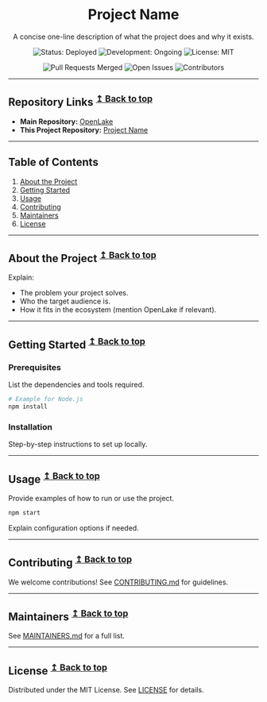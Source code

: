  
<h1 align="center">Project Name</h1>

<p align="center">
A concise one-line description of what the project does and why it exists.
</p>

<p align="center">
    <!-- Status Options: Change `Deployed` to `In Development`, `Planned`, etc. -->
    <img src="https://img.shields.io/badge/Status-Deployed-brightgreen" alt="Status: Deployed" />
    <!-- Development Stage Options: Change `Ongoing` to `Completed`, `Maintenance`, etc. -->
    <img src="https://img.shields.io/badge/Development-Ongoing-blue" alt="Development: Ongoing" />
    <!-- License Options: Change `MIT` to your preferred license -->
    <img src="https://img.shields.io/badge/License-MIT-yellow" alt="License: MIT" />
</p>
<p align="center">
<p align="center">
    <!-- Automatically updates based on repo -->
    <img src="https://img.shields.io/github/issues-pr-closed/your-username/project-name?color=success" alt="Pull Requests Merged" />
    <img src="https://img.shields.io/github/issues/your-username/project-name?color=orange" alt="Open Issues" />
    <img src="https://img.shields.io/github/contributors/your-username/project-name" alt="Contributors" />
</p>
</p>

---

## Repository Links <sup>[↥ Back to top](#table-of-contents)</sup>
- **Main Repository:** [OpenLake](https://github.com/OpenLake)
- **This Project Repository:** [Project Name](https://github.com/your-username/project-name)




---

## Table of Contents
1. [About the Project](#about-the-project)
2. [Getting Started](#getting-started)
3. [Usage](#usage)
4. [Contributing](#contributing)
5. [Maintainers](#maintainers)
6. [License](#license)

---

## About the Project <sup>[↥ Back to top](#table-of-contents)</sup>
Explain:
- The problem your project solves.
- Who the target audience is.
- How it fits in the ecosystem (mention OpenLake if relevant).

---

## Getting Started <sup>[↥ Back to top](#table-of-contents)</sup>

### Prerequisites
List the dependencies and tools required.

```bash
# Example for Node.js
npm install
````

### Installation

Step-by-step instructions to set up locally.

---

## Usage <sup>[↥ Back to top](#table-of-contents)</sup>

Provide examples of how to run or use the project.

```bash
npm start
```

Explain configuration options if needed.

---

## Contributing <sup>[↥ Back to top](#table-of-contents)</sup>

We welcome contributions!
See [CONTRIBUTING.md](CONTRIBUTING.md) for guidelines.

---

## Maintainers <sup>[↥ Back to top](#table-of-contents)</sup>

See [MAINTAINERS.md](MAINTAINERS.md) for a full list.

---

## License <sup>[↥ Back to top](#table-of-contents)</sup>

Distributed under the MIT License.
See [LICENSE](LICENSE) for details.
 